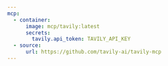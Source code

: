 ```yaml
---
mcp:
  - container:
      image: mcp/tavily:latest
      secrets:
        tavily.api_token: TAVILY_API_KEY
  - source:
      url: https://github.com/tavily-ai/tavily-mcp
---
```


